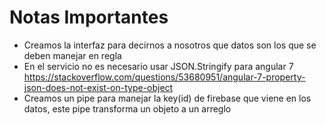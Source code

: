 # Notas Importantes

- Creamos la interfaz para decirnos a nosotros que datos son los que se deben manejar en regla
- En el servicio no es necesario usar JSON.Stringify para angular 7
https://stackoverflow.com/questions/53680951/angular-7-property-json-does-not-exist-on-type-object
- Creamos un pipe para manejar la key(id) de firebase que viene en los datos, este pipe transforma un objeto a un arreglo
